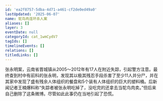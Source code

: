 ```yaml
---
id: 'ea2f8757-5dba-4d71-a461-cf2de0ed49a0'
lastUpdated: '2025-06-07'
name: 鸵鸟肉连环杀人案
aliases: []
layer: 3
eventDate: null
categoryId: cat_1wmCydV7
tagIds: []
timelineEvents: []
relations: []
titledLinks: []
---
```

张永明案，云南省晋城镇从2005～2012年有17人在附近失踪，引起警方注意。最终查到村中有前科的张永明，发现其以极其残忍手段杀害了至少11人并分尸，并在其家中发现了盛有残余人体组织的餐盘和5个装有人体组织的巨大的塑料桶。后新闻记者王楠爆料称“失踪者被张永明吃掉了，没吃完的还拿去当鸵鸟肉卖。”但后来自己删除了这条微博。尽管如此此事仍在当地引起了恐慌。
